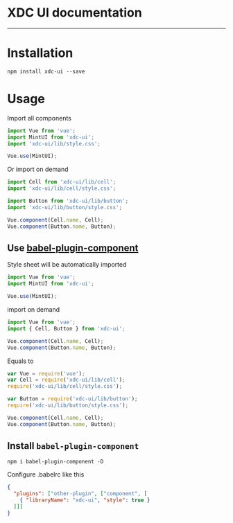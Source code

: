# XDC UI documentation

-------------

# Installation

```shell
npm install xdc-ui --save
```

# Usage

Import all components

```javascript
import Vue from 'vue';
import MintUI from 'xdc-ui';
import 'xdc-ui/lib/style.css';

Vue.use(MintUI);
```

Or import on demand

```javascript
import Cell from 'xdc-ui/lib/cell';
import 'xdc-ui/lib/cell/style.css';

import Button from 'xdc-ui/lib/button';
import 'xdc-ui/lib/button/style.css';

Vue.component(Cell.name, Cell);
Vue.component(Button.name, Button);
```

## Use [babel-plugin-component](https://github.com/QingWei-Li/babel-plugin-component)

Style sheet will be automatically imported

```javascript
import Vue from 'vue';
import MintUI from 'xdc-ui';

Vue.use(MintUI);
```

import on demand
```javascript
import Vue from 'vue';
import { Cell, Button } from 'xdc-ui';

Vue.component(Cell.name, Cell);
Vue.component(Button.name, Button);
```

Equals to
```javascript
var Vue = require('vue');
var Cell = require('xdc-ui/lib/cell');
require('xdc-ui/lib/cell/style.css');

var Button = require('xdc-ui/lib/button');
require('xdc-ui/lib/button/style.css');

Vue.component(Cell.name, Cell);
Vue.component(Button.name, Button);
```

## Install `babel-plugin-component`
```shell
npm i babel-plugin-component -D
```

Configure .babelrc like this
```json
{
  "plugins": ["other-plugin", ["component", [
    { "libraryName": "xdc-ui", "style": true }
  ]]]
}
```

